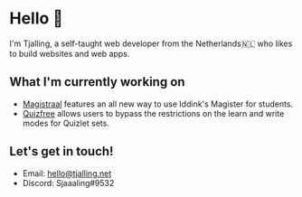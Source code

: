 # Hello 👋

I'm Tjalling, a self-taught web developer from the Netherlands🇳🇱 who likes to build websites and web apps.

## What I'm currently working on

- [Magistraal](https://github.com/magistraal-app/) features an all new way to use Iddink's Magister for students.
- [Quizfree](https://github.com/tjallingf/quizfree/) allows users to bypass the restrictions on the learn and write modes for Quizlet sets.

## Let's get in touch!

- Email: [hello@tjalling.net](mailto:hello@tjalling.net)
- Discord: Sjaaaling#9532
